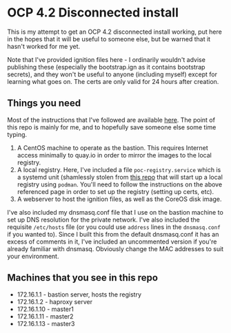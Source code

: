 # OCP 4.2 Disconnected install

This is my attempt to get an OCP 4.2 disconnected install working, put here
in the hopes that it will be useful to someone else, but be warned that it
hasn't worked for me yet.

Note that I've provided ignition files here - I ordinarily wouldn't advise
publishing these (especially the bootstrap.ign as it contains bootstrap
secrets), and they won't be useful to anyone (including myself) except for
learning what goes on. The certs are only valid for 24 hours after creation.

## Things you need

Most of the instructions that I've followed are available [here](https://blog.openshift.com/openshift-4-2-disconnected-install/).
The point of this repo is mainly for me, and to hopefully save someone
else some time typing.

 1. A CentOS machine to operate as the bastion. This requires Internet access
minimally to quay.io in order to mirror the images to the local registry.
 2. A local registry. Here, I've included a file `poc-registry.service` which
is a systemd unit (shamlessly stolen from [this repo](https://github.com/openshift-telco/openshift4x-poc) that will start up a local registry using `podman`. You'll
need to follow the instructions on the above referenced page in order to
set up the registry (setting up certs, etc).
 3. A webserver to host the ignition files, as well as the CoreOS disk image.

I've also included my dnsmasq.conf file that I use on the bastion machine to
set up DNS resolution for the private network. I've also included the requisite
`/etc/hosts` file (or you could use `address` lines in the `dnsmasq.conf` if you
wanted to). Since I built this from the default dnsmasq.conf it has an excess
of comments in it, I've included an uncommented version if you're already
familiar with dnsmasq. Obviously change the MAC addresses to suit your
environment.

## Machines that you see in this repo

* 172.16.1.1 - bastion server, hosts the registry
* 172.16.1.2 - haproxy server
* 172.16.1.10 - master1
* 172.16.1.11 - master2
* 172.16.1.13 - master3


